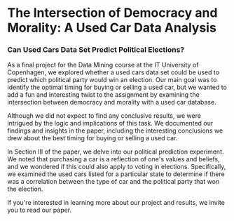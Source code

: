 # The Intersection of Democracy and Morality: A Used Car Data Analysis

### Can Used Cars Data Set Predict Political Elections?

As a final project for the Data Mining course at the IT University of Copenhagen, we explored whether a used cars data set could be used to predict which political party would win an election. Our main goal was to identify the optimal timing for buying or selling a used car, but we wanted to add a fun and interesting twist to the assignment by examining the intersection between democracy and morality with a used car database.

Although we did not expect to find any conclusive results, we were intrigued by the logic and implications of this task. We documented our findings and insights in the paper, including the interesting conclusions we drew about the best timing for buying or selling a used car.

In Section III of the paper, we delve into our political prediction experiment. We noted that purchasing a car is a reflection of one's values and beliefs, and we wondered if this could also apply to voting in elections. Specifically, we examined the used cars listed for a particular state to determine if there was a correlation between the type of car and the political party that won the election.

If you're interested in learning more about our project and results, we invite you to read our paper.

